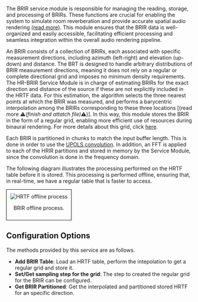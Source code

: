 The BRIR service module is responsible for managing the reading, storage, and processing of BRIRs. These functions are crucial for enabling the system to simulate room reverberation and provide accurate spatial audio rendering [(read more)](../environment-models/freefield-environment-model.md). This module ensures that the BRIR data is well-organized and easily accessible, facilitating efficient processing and seamless integration within the overall audio rendering pipeline.

An BRIR consists of a collection of BRIRs, each associated with specific measurement directions, including azimuth (left-right) and elevation (up-down) and distance. The BRT is designed to handle arbitrary distributions of BRIR measurement directions, meaning it does not rely on a regular or complete directional grid and imposes no minimum density requirements. The HR-BRIR Service Module is in charge of estimating BRIRs for the exact direction and distance of the source if these are not explicitly included in the HRTF data. For this estimation, the algorithm selects the three nearest points at which the BRIR was measured, and performs a barycentric interpolation among the BRIRs corresponding to these three locations [(read more :warning:*(finish and attatch file)*:warning:)]. In this way, this module stores the BRIR in the form of a regular grid, enabling more efficient use of resources during binaural rendering. For more details about this grid, click [here](../../assets/technical-report/SONICOM_TR3.1_BRT%20REGULAR%20GRID%20DISTRIBUTION%20OF%20POINTS%20IN%20THE%20SPHERE%20USED%20BY%20THE%20BRT.pdf). 


Each BRIR is partitioned in chunks to match the input buffer length. This is done in order to use the  [UPOLS convolution](../listener-models/hrtf-models/listener-acoustic-model-hrtf.md). In addition, an FFT is applied to each of the HRIR partitions and stored in memory by the Service Module, since the convolution is done in the frequency domain.

The following diagram illustrates the processing performed on the HRTF table before it is stored. This processing is performed offline, ensuring that, in real-time, we have a regular table that is faster to access.

<div style="border: 1px solid #000; padding: 10px; display: inline-block;">
    <img src="/BRT-Documentation/assets/BRIR_offlineProcess.png" alt="HRTF offline process" style="display: block; margin: 0 auto;">
    <p style="text-align: center;">BRIR offline process.</p>
</div>

## Configuration Options

The methods provided by this service are as follows.

- **Add BRIR Table**: Load an HRTF table, perform the intepolation to get a regular grid and store it.
- **Set/Get sampling step for the grid**: The step to created the regular grid for the BRIR can be configured.
- **Get BRIR Partitioned**: Get the interpolated and partitioned stored HRTF for an specific direction.
